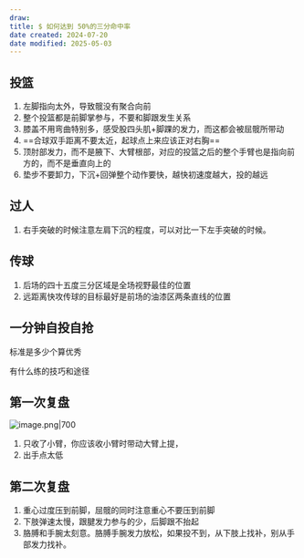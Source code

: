 ```yaml
---
draw:
title: $ 如何达到 50%的三分命中率
date created: 2024-07-20
date modified: 2025-05-03
---
```


## 投篮

1. 左脚指向太外，导致髋没有聚合向前
2. 整个投篮都是前脚掌参与，不要和脚跟发生关系
3. 膝盖不用弯曲特别多，感受股四头肌+脚踝的发力，而这都会被屈髋所带动
4. ==合球双手距离不要太近，起球点上来应该正对右胸==
5. 顶肘部发力，而不是腋下、大臂根部，对应的投篮之后的整个手臂也是指向前方的，而不是垂直向上的
6. 垫步不要卸力，下沉+回弹整个动作要快，越快初速度越大，投的越远

## 过人

1. 右手突破的时候注意左肩下沉的程度，可以对比一下左手突破的时候。

## 传球

1. 后场的四十五度三分区域是全场视野最佳的位置
2. 远距离快攻传球的目标最好是前场的油漆区两条直线的位置

## 一分钟自投自抢

标准是多少个算优秀

有什么练的技巧和途径

## 第一次复盘

![image.png|700](https://imagehosting4picgo.oss-cn-beijing.aliyuncs.com/imagehosting/fix-dir%2Fpicgo%2Fpicgo-clipboard-images%2F2024%2F07%2F20%2F18-10-28-e76d9e43a322236254d3da0f90adf008-20240720181028-4b448e.png)

 1. 只收了小臂，你应该收小臂时带动大臂上提，
 2. 出手点太低

## 第二次复盘

1. 重心过度压到前脚，屈髋的同时注意重心不要压到前脚
2. 下肢弹速太慢，跟腱发力参与的少，后脚跟不抬起
3. 胳膊和手腕太刻意。胳膊手腕发力放松，如果投不到，从下肢上找补，别从手部发力找补。
